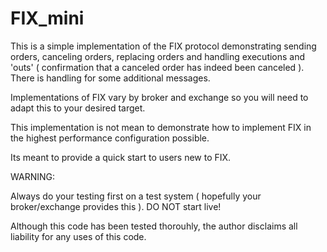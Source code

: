FIX_mini
========

This is a simple implementation of the FIX protocol demonstrating sending orders, canceling orders, replacing orders
and handling executions and 'outs' ( confirmation that a canceled order has indeed been canceled ).  There is handling for 
some additional messages.

Implementations of FIX vary by broker and exchange so you will need to adapt this to your desired target.

This implementation is not mean to demonstrate how to implement FIX in the highest performance configuration possible.

Its meant to provide a quick start to users new to FIX.

WARNING:

Always do your testing first on a test system ( hopefully your broker/exchange provides this ).  DO NOT start live!

Although this code has been tested thorouhly, the author disclaims all liability for any uses of this code.

